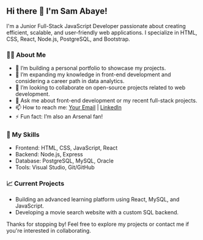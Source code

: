 ## Hi there 👋 I'm Sam Abaye!

I'm a Junior Full-Stack JavaScript Developer passionate about creating efficient, scalable, and user-friendly web applications. I specialize in HTML, CSS, React, Node.js, PostgreSQL, and Bootstrap.

### 👨‍💻 About Me
- 🔭 I’m building a personal portfolio to showcase my projects.
- 🌱 I’m expanding my knowledge in front-end development and considering a career path in data analytics.
- 🤝 I’m looking to collaborate on open-source projects related to web development.
- 💬 Ask me about front-end development or my recent full-stack projects.
- 📫 How to reach me: [Your Email](samsonbelayneh818@gmail.com) | [LinkedIn]((https://www.linkedin.com/in/samson-araya-24ab35337/))
- ⚡ Fun fact: I’m also an Arsenal fan!

### 🚀 My Skills
- Frontend: HTML, CSS, JavaScript, React
- Backend: Node.js, Express
- Database: PostgreSQL, MySQL, Oracle
- Tools: Visual Studio, Git/GitHub

### 📈 Current Projects
- Building an advanced learning platform using React, MySQL, and JavaScript.
- Developing a movie search website with a custom SQL backend.

Thanks for stopping by! Feel free to explore my projects or contact me if you're interested in collaborating.

